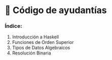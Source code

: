 # 📂 Código de ayudantías

### Índice:

1. Introducción a Haskell
2. Funciones de Orden Superior
3. Tipos de Datos Algebraicos
4. Resolución Binaria
